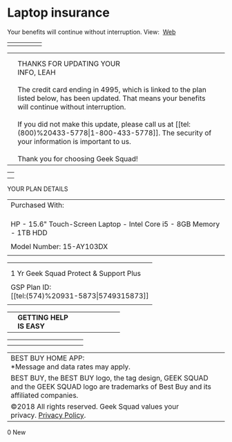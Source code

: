 # Laptop insurance

Your benefits will continue without interruption.
View:  [Web](http://click.emailinfo2.bestbuy.com/?qs=9511641392261e721f9bc32962f4532a55713608546da1aa0cb45f9ff5074183f8abaf08ec4d1e1befc26570af9b51bc5a4ba77067ba59fa)

|     |     |     |     |     |
| --- | --- | --- | --- | --- |
|     |     |     |     |     |

|     |     |     |
| --- | --- | --- |
|     |     |     |
|     |     |     |
|     | THANKS FOR UPDATING YOUR<br>INFO, LEAH <br><br>The credit card ending in 4995, which is linked to the plan listed below, has been updated. That means your benefits will continue without interruption. <br><br>If you did not make this update, please call us at [[tel:(800)%20433-5778\|1-800-433-5778]]. The security of your information is important to us. <br><br>Thank you for choosing Geek Squad! |     |

|     |
| --- |
|     |
|     |

YOUR PLAN DETAILS

|     |
| --- |
| Purchased With: |
|     |
|     |
|     |
| HP - 15.6" Touch-Screen Laptop - Intel Core i5 - 8GB Memory - 1TB HDD |
|     |
| Model Number: 15-AY103DX |
|     |

|     |
| --- |
|     |
|     |
| 1 Yr Geek Squad Protect & Support Plus |
|     |
| GSP Plan ID:<br>[[tel:(574)%20931-5873\|5749315873]] |
|     |

|     |     |     |     |     |     |     |     |     |
| --- | --- | --- | --- | --- | --- | --- | --- | --- |
|     | **GETTING HELP**<br>**IS EASY** |     |     |     |     |     |     |     |

|     |     |     |     |     |     |     |     |     |     |     |
| --- | --- | --- | --- | --- | --- | --- | --- | --- | --- | --- |
|     |     |     |     |     |     |     |     |     |     |     |
|     |     |     |     |     |     |     |     |     |     |     |

|     |
| --- |
| BEST BUY HOME APP:<br>\*Message and data rates may apply. |
| BEST BUY, the BEST BUY logo, the tag design, GEEK SQUAD and the GEEK SQUAD logo are trademarks of Best Buy and its affiliated companies. |
| ©2018 All rights reserved. Geek Squad values your privacy. [Privacy Policy](http://click.emailinfo2.bestbuy.com/?qs=433053e2f02b0ec2147c677c8cb34139a26491fce04bef23b7ca2020d2941fa412fd4fc37e1ea25a748814c8425d42d038ee796fec7103a4). |

0 New
